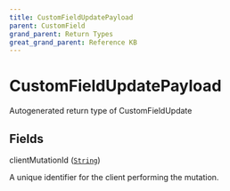 ```yaml
---
title: CustomFieldUpdatePayload
parent: CustomField
grand_parent: Return Types
great_grand_parent: Reference KB
---
```


# CustomFieldUpdatePayload

Autogenerated return type of CustomFieldUpdate

## Fields

<div class="field-entry ">
  <span id="client_mutation_id" class="field-name anchored">clientMutationId (<code><a href="/docs/reference_kb/scalar/string">String</a></code>)</span>

  <div class="description-wrapper">
   <p>A unique identifier for the client performing the mutation.</p>

  </div>
</div>

